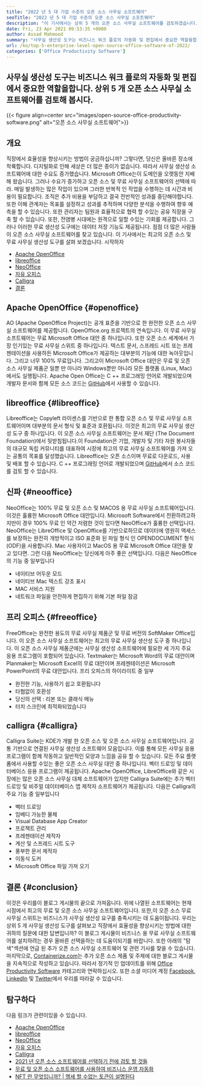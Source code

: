 ```yaml
---
title: "2022 년 5 대 기업 수준의 오픈 소스 사무실 소프트웨어" 
seoTitle: "2022 년 5 대 기업 수준의 오픈 소스 사무실 소프트웨어" 
description: "이 기사에서는 상위 5 개의 오픈 소스 사무실 소프트웨어를 검토하겠습니다. 이 소프트웨어에는 Apache OpenOffice, Libreoffice, NeoOffice, FreeOffice 및 Calligra가 포함됩니다." 
date: Fri, 23 Apr 2021 09:53:35 +0000
author: Assad Mahmood
summary: "사무실 생산성 도구는 비즈니스 워크 플로의 자동화 및 편집에서 중요한 역할을합니다. 상위 5 개 오픈 소스 사무실 소프트웨어를 검토해 봅시다." 
url: /ko/top-5-enterprise-level-open-source-office-software-of-2022/
categories: ['Office Productivity Software']
---
```


## 사무실 생산성 도구는 비즈니스 워크 플로의 자동화 및 편집에서 중요한 역할을합니다. 상위 5 개 오픈 소스 사무실 소프트웨어를 검토해 봅시다.

{{< figure align=center src="images/open-source-office-productivity-software.png" alt="오픈 소스 사무실 소프트웨어">}}


## 개요
직장에서 효율성을 향상시키는 방법이 궁금하십니까? 그렇다면, 당신은 올바른 장소에 착륙합니다. 디지털화로 인해 세상은 더 많은 종이가 없습니다. 따라서 사무실 생산성 소프트웨어에 대한 수요도 증가했습니다. Microsoft Office는이 도메인을 오랫동안 지배 해 왔습니다. 그러나 수요가 증가하고 오픈 소스 및 무료 사무실 소프트웨어의 선택에 따라. 매일 발생하는 많은 작업이 있으며 그러한 반복적 인 작업을 수행하는 데 시간과 비용이 필요합니다. 조직은 추가 비용을 부담하고 결국 전반적인 성과를 중단해야합니다. 또한 이해 관계자는 목표를 설정하고 성과를 추적하며 다양한 분석을 수행하여 향후 예측을 할 수 있습니다.
또한 관리자는 팀원과 효율적으로 협력 할 수있는 공유 직장을 구축 할 수 있습니다. 또한, 전염병 시대에는 원격으로 일할 수있는 기회를 제공합니다. 그러나 이러한 무료 생산성 도구에는 데이터 저장 기능도 제공됩니다. 점점 더 많은 사람들이 오픈 소스 사무실 소프트웨어를 찾고 있습니다. 이 기사에서는 최고의 오픈 소스 및 무료 사무실 생산성 도구를 살펴 보겠습니다. 시작하자
  * [Apache OpenOffice][1]
  * [libreoffice][2]
  * [NeoOffice][3]
  * [자유 오피스][4]
  * [Calligra][5]
  * [결론][6]

## Apache OpenOffice {#openoffice}

AO (Apache OpenOffice Project)는 공개 표준을 기반으로 한 완전한 오픈 소스 사무실 소프트웨어를 제공합니다. OpenOffice.org 프로젝트의 연속입니다. 이 무료 사무실 소프트웨어는 무료 Microsoft Office 대안 중 하나입니다. 또한 오픈 소스 세계에서 가장 인기있는 무료 사무실 스위트 중 하나입니다. 텍스트 문서, 스프레드 시트 또는 프레젠테이션을 사용하든 Microsoft Office가 제공하는 대부분의 기능에 대한 녹아웃입니다. 그리고 너무 100% 무료입니다. 그리고이 Microsoft Office 대안은 무료 및 오픈 소스 사무실 제품군 일뿐 만 아니라 Windows뿐만 아니라 모든 플랫폼 (Linux, Mac)에서도 실행됩니다.
Apache Open Office는 C ++ 프로그래밍 언어로 개발되었으며 개발자 문서와 함께 모든 소스 코드는 [GitHub][7]에서 사용할 수 있습니다.

## libreoffice {#libreoffice}

Libreoffice는 Copyleft 라이센스를 기반으로 한 통합 오픈 소스 및 무료 사무실 소프트웨어이며 대부분의 문서 형식 및 표준과 호환됩니다. 이것은 최고의 무료 사무실 생산성 도구 중 하나입니다.
이 오픈 소스 사무실 소프트웨어는 문서 재단 (The Document Foundation)에서 뒷받침됩니다.이 Foundation은 기업, 개발자 및 기타 자원 봉사자들의 대규모 독립 커뮤니티를 대표하여 시장에 최고의 무료 사무실 소프트웨어를 가져 오는 공통의 목표를 달성했습니다.
Libreoffice는 오픈 소스이며 무료로 다운로드, 사용 및 배포 할 수 있습니다. C ++ 프로그래밍 언어로 개발되었으며 [GitHub][8]에서 소스 코드를 검토 할 수 있습니다.

## 신파 {#neooffice}

NeoOffice는 100% 무료 및 오픈 소스 및 MACOS 용 무료 사무실 소프트웨어입니다. 이것은 훌륭한 Microsoft Office 대안입니다. Microsoft Software에서 전환하려고하지만이 경우 100% 무료 인 약간 저렴한 것이 있다면 NeoOffice가 훌륭한 선택입니다.
NeoOffice는 LibreOffice 및 OpenOffice를 기반으로하므로 데이터에 영원히 액세스를 보장하는 완전히 개방적이고 ISO 표준화 된 파일 형식 인 OPENDOCUMENT 형식 (ODF)을 사용합니다. Mac 사용자이고 MacOS 용 무료 Microsoft Office 대안을 찾고 있다면. 그런 다음 NeoOffice는 당신에게 아주 좋은 선택입니다.
다음은 NeoOffice의 기능 중 일부입니다
  * 네이티브 어두운 모드
  * 네이티브 Mac 텍스트 강조 표시
  * MAC 서비스 지원
  * 네트워크 파일을 안전하게 편집하기 위해 기본 파일 잠금

## 프리 오피스 {#freeoffice}

FreeOffice는 완전한 용도의 무료 사무실 제품군 및 무료 버전의 SoftMaker Office입니다. 이 오픈 소스 사무실 소프트웨어는 최고의 무료 사무실 생산성 도구 중 하나입니다. 이 오픈 소스 사무실 제품군에는 사무실 생산성 소프트웨어에 필요한 세 가지 주요 응용 프로그램이 포함되어 있습니다.
Textmaker는 Microsoft Word의 무료 대안이며 Planmaker는 Microsoft Excel의 무료 대안이며 프레젠테이션은 Microsoft PowerPoint의 무료 대안입니다.
프리 오피스의 하이라이트 중 일부
  * 완전한 기능, 사용하기 쉽고 호환됩니다
  * 타협없이 호환성
  * 당신의 선택 : 리본 또는 클래식 메뉴
  * 터치 스크린에 최적화되었습니다

## calligra {#calligra}

Calligra Suite는 KDE가 개발 한 오픈 소스 및 오픈 소스 사무실 소프트웨어입니다. 공통 기반으로 연결된 사무실 생산성 소프트웨어 모음입니다. 이를 통해 모든 사무실 응용 프로그램이 함께 작동하고 일반적인 모양과 느낌을 공유 할 수 있습니다. 모든 주요 플랫폼에서 사용할 수있는 좋은 오픈 소스 사무실 대안 중 하나입니다. 벡터 드로잉 및 데이터베이스 응용 프로그램이 제공됩니다.
Apache OpenOffice, LibreOffice와 같은 시장에는 많은 오픈 소스 사무실 대체 소프트웨어가 있지만 Calligra Suite에는 추가 벡터 드로잉 및 비주얼 데이터베이스 앱 제작자 소프트웨어가 제공됩니다.
다음은 Calligra의 주요 기능 중 일부입니다
  * 벡터 드로잉
  * 임베디 가능한 물체
  * Visual Database App Creator
  * 프로젝트 관리
  * 프레젠테이션 제작자
  * 계산 및 스프레드 시트 도구
  * 풍부한 문서 제작자
  * 이동식 도커
  * Microsoft Office 파일 가져 오기

## 결론 {#conclusion}

이것은 우리를이 블로그 게시물의 끝으로 가져옵니다. 위에 나열된 소프트웨어는 현재 시점에서 최고의 무료 및 오픈 소스 사무실 소프트웨어입니다. 또한,이 오픈 소스 무료 사무실 스위트는 비즈니스가 사무실 생산성 요구를 충족시키는 데 도움이됩니다. 우리는 상위 5 개 사무실 생산성 도구를 살펴보고 직장에서 효율성을 향상시키는 방법에 대한 귀하의 질문에 대한 답변입니까? 이 블로그 게시물이 비즈니스 용 무료 사무실 소프트웨어를 설치하려는 경우 올바른 선택을하는 데 도움이되기를 바랍니다. 또한 아래의 "탐색"섹션에 언급 된 추가 오픈 소스 사무실 소프트웨어 및 관련 기사를 찾을 수 있습니다.
마지막으로, [Containerize.com][9]는 추가 오픈 소스 제품 및 주제에 대한 블로그 게시물을 지속적으로 작성하고 있습니다. 따라서 정기적 인 업데이트를 위해 [Office Productivity Software][10] 카테고리와 연락하십시오. 또한 소셜 미디어 계정 [Facebook][11], [LinkedIn][12] 및 [Twitter][13]에서 우리를 따라갈 수 있습니다.

## 탐구하다
다음 링크가 관련이있을 수 있습니다.
  * [Apache OpenOffice][14]
  * [libreoffice][15]
  * [NeoOffice][16]
  * [자유 오피스][17]
  * [Calligra][18]
  * [2021 년 오픈 소스 소프트웨어를 선택하기 전에 검토 할 것들][19]
  * [무료 및 오픈 소스 소프트웨어를 사용하여 비즈니스 운영 자동화][20]
  * [NFT 란 무엇입니까? | 맹세 할 수없는 토큰이 설명된다][21]



 [1]: #openoffice
 [2]: #libreoffice
 [3]: #neooffice
 [4]: #freeoffice
 [5]: #calligra
 [6]: #conclusion
 [7]: https://github.com/apache/openoffice
 [8]: https://github.com/LibreOffice/core
 [9]: https://www.containerize.com/
 [10]: https://products.containerize.com/office-productivity/
 [11]: https://web.facebook.com/containerize
 [12]: https://www.linkedin.com/company/containerize/
 [13]: https://twitter.com/containerize_co
 [14]: https://products.containerize.com/office-productivity/apache-open-office
 [15]: https://products.containerize.com/office-productivity/libreoffice
 [16]: https://products.containerize.com/office-productivity/neooffice
 [17]: https://products.containerize.com/office-productivity/freeoffice
 [18]: https://products.containerize.com/office-productivity/calligra
 [19]: https://blog.containerize.com/cmdb-software/things-to-review-before-opting-open-source-software-in-2021/
 [20]: https://blog.containerize.com/blogging/automate-business-operations-using-open-source-software/
 [21]: https://blog.containerize.com/blockchain-platforms/what-is-nft-non-fungible-tokens-explained/

